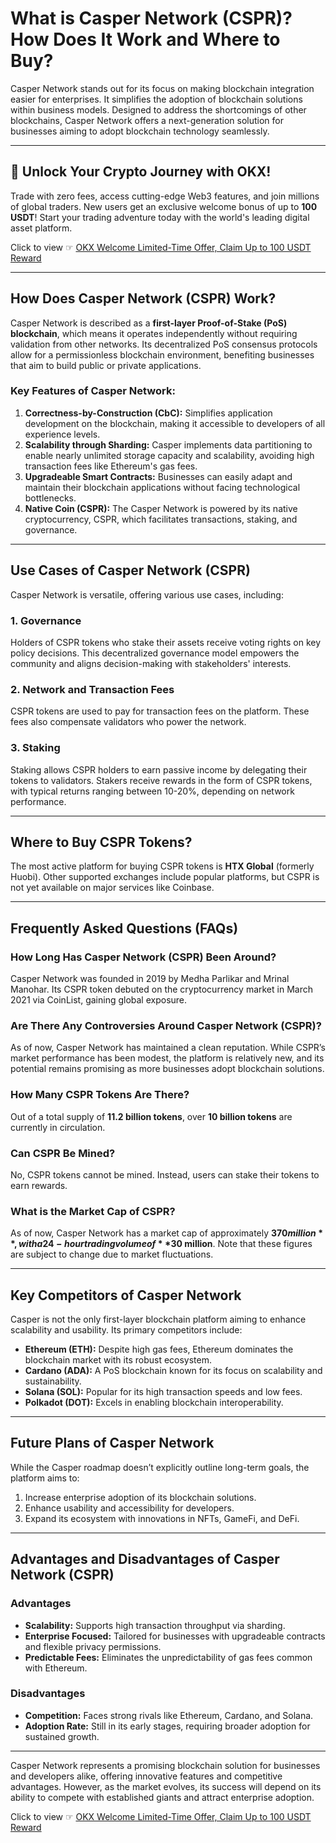 # What is Casper Network (CSPR)? How Does It Work and Where to Buy?

Casper Network stands out for its focus on making blockchain integration easier for enterprises. It simplifies the adoption of blockchain solutions within business models. Designed to address the shortcomings of other blockchains, Casper Network offers a next-generation solution for businesses aiming to adopt blockchain technology seamlessly.

---

## 🚀 Unlock Your Crypto Journey with OKX!
Trade with zero fees, access cutting-edge Web3 features, and join millions of global traders. New users get an exclusive welcome bonus of up to **100 USDT**! Start your trading adventure today with the world's leading digital asset platform.

Click to view ☞ [OKX Welcome Limited-Time Offer, Claim Up to 100 USDT Reward](https://bit.ly/OKXe)

---

## How Does Casper Network (CSPR) Work?

Casper Network is described as a **first-layer Proof-of-Stake (PoS) blockchain**, which means it operates independently without requiring validation from other networks. Its decentralized PoS consensus protocols allow for a permissionless blockchain environment, benefiting businesses that aim to build public or private applications.

### Key Features of Casper Network:
1. **Correctness-by-Construction (CbC):** Simplifies application development on the blockchain, making it accessible to developers of all experience levels.
2. **Scalability through Sharding:** Casper implements data partitioning to enable nearly unlimited storage capacity and scalability, avoiding high transaction fees like Ethereum's gas fees.
3. **Upgradeable Smart Contracts:** Businesses can easily adapt and maintain their blockchain applications without facing technological bottlenecks.
4. **Native Coin (CSPR):** The Casper Network is powered by its native cryptocurrency, CSPR, which facilitates transactions, staking, and governance.

---

## Use Cases of Casper Network (CSPR)

Casper Network is versatile, offering various use cases, including:

### 1. **Governance**
Holders of CSPR tokens who stake their assets receive voting rights on key policy decisions. This decentralized governance model empowers the community and aligns decision-making with stakeholders' interests.

### 2. **Network and Transaction Fees**
CSPR tokens are used to pay for transaction fees on the platform. These fees also compensate validators who power the network.

### 3. **Staking**
Staking allows CSPR holders to earn passive income by delegating their tokens to validators. Stakers receive rewards in the form of CSPR tokens, with typical returns ranging between 10-20%, depending on network performance.

---

## Where to Buy CSPR Tokens?

The most active platform for buying CSPR tokens is **HTX Global** (formerly Huobi). Other supported exchanges include popular platforms, but CSPR is not yet available on major services like Coinbase.

---

## Frequently Asked Questions (FAQs)

### How Long Has Casper Network (CSPR) Been Around?
Casper Network was founded in 2019 by Medha Parlikar and Mrinal Manohar. Its CSPR token debuted on the cryptocurrency market in March 2021 via CoinList, gaining global exposure.

### Are There Any Controversies Around Casper Network (CSPR)?
As of now, Casper Network has maintained a clean reputation. While CSPR’s market performance has been modest, the platform is relatively new, and its potential remains promising as more businesses adopt blockchain solutions.

### How Many CSPR Tokens Are There?
Out of a total supply of **11.2 billion tokens**, over **10 billion tokens** are currently in circulation.

### Can CSPR Be Mined?
No, CSPR tokens cannot be mined. Instead, users can stake their tokens to earn rewards.

### What is the Market Cap of CSPR?
As of now, Casper Network has a market cap of approximately **$370 million**, with a 24-hour trading volume of **$30 million**. Note that these figures are subject to change due to market fluctuations.

---

## Key Competitors of Casper Network

Casper is not the only first-layer blockchain platform aiming to enhance scalability and usability. Its primary competitors include:
- **Ethereum (ETH):** Despite high gas fees, Ethereum dominates the blockchain market with its robust ecosystem.
- **Cardano (ADA):** A PoS blockchain known for its focus on scalability and sustainability.
- **Solana (SOL):** Popular for its high transaction speeds and low fees.
- **Polkadot (DOT):** Excels in enabling blockchain interoperability.

---

## Future Plans of Casper Network

While the Casper roadmap doesn’t explicitly outline long-term goals, the platform aims to:
1. Increase enterprise adoption of its blockchain solutions.
2. Enhance usability and accessibility for developers.
3. Expand its ecosystem with innovations in NFTs, GameFi, and DeFi.

---

## Advantages and Disadvantages of Casper Network (CSPR)

### Advantages
- **Scalability:** Supports high transaction throughput via sharding.
- **Enterprise Focused:** Tailored for businesses with upgradeable contracts and flexible privacy permissions.
- **Predictable Fees:** Eliminates the unpredictability of gas fees common with Ethereum.

### Disadvantages
- **Competition:** Faces strong rivals like Ethereum, Cardano, and Solana.
- **Adoption Rate:** Still in its early stages, requiring broader adoption for sustained growth.

---

Casper Network represents a promising blockchain solution for businesses and developers alike, offering innovative features and competitive advantages. However, as the market evolves, its success will depend on its ability to compete with established giants and attract enterprise adoption.

Click to view ☞ [OKX Welcome Limited-Time Offer, Claim Up to 100 USDT Reward](https://bit.ly/OKXe)

